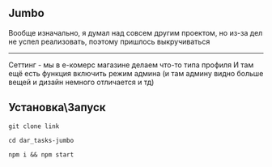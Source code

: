 ## Jumbo

Вообще изначально, я думал над совсем другим проектом, но из-за дел не успел реализовать, поэтому пришлось выкручиваться

---

Сеттинг - мы в е-комерс магазине делаем что-то типа профиля
И там ещё есть функция включить режим админа (и там админу видно больше вещей и дизайн немного отличается и тд)

## Установка\Запуск

```
git clone link
```

```
cd dar_tasks-jumbo
```

```
npm i && npm start
```
